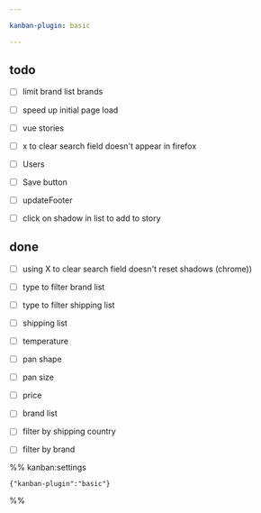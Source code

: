 ```yaml
---

kanban-plugin: basic

---
```


## todo

- [ ] limit brand list brands
- [ ] speed up initial page load
- [ ] vue stories
- [ ] x to clear search field doesn't appear in firefox
- [ ] Users
- [ ] Save button
- [ ] updateFooter
- [ ] click on shadow in list to add to story


## done

- [ ] using X to clear search field doesn't reset shadows (chrome))
- [ ] type to filter brand list
- [ ] type to filter shipping list
- [ ] shipping list
- [ ] temperature
- [ ] pan shape
- [ ] pan size
- [ ] price
- [ ] brand list
- [ ] filter by shipping country
- [ ] filter by brand




%% kanban:settings
```
{"kanban-plugin":"basic"}
```
%%